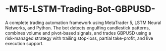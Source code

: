 # -MT5-LSTM-Trading-Bot-GBPUSD-
A complete trading automation framework using MetaTrader 5, LSTM Neural Networks, and Python. The bot detects engulfing candlestick patterns, combines volume and pivot-based signals, and trades GBPUSD using a risk-managed strategy with trailing stop-loss, partial take-profit, and live execution support.
